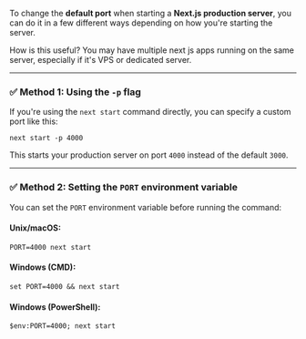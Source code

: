 To change the **default port** when starting a **Next.js production server**, you can do it in a few different ways depending on how you're starting the server.

How is this useful? You may have multiple next js apps running on the same server, especially if it's VPS or dedicated server.

---

### ✅ Method 1: Using the `-p` flag

If you're using the `next start` command directly, you can specify a custom port like this:
```
next start -p 4000
```

This starts your production server on port `4000` instead of the default `3000`.

---

### ✅ Method 2: Setting the `PORT` environment variable

You can set the `PORT` environment variable before running the command:

#### Unix/macOS:
```
PORT=4000 next start
```

#### Windows (CMD):
```
set PORT=4000 && next start
```

#### Windows (PowerShell):
```
$env:PORT=4000; next start
```